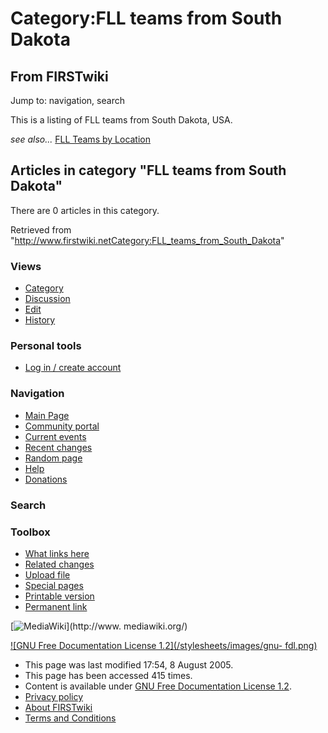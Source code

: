 # Category:FLL teams from South Dakota

## From FIRSTwiki

Jump to: navigation, search

This is a listing of FLL teams from South Dakota, USA.

_see also..._ [FLL Teams by Location](FLL_Teams_by_Location "FLL
Teams by Location")

## Articles in category "FLL teams from South Dakota"

There are 0 articles in this category.

Retrieved from "<http://www.firstwiki.netCategory:FLL_teams_from_South_Dakota>"

### Views

- [Category](Category:FLL_teams_from_South_Dakota)
- [Discussion](/index.php?title=Category_talk:FLL_teams_from_South_Dakota&action=edit)
- [Edit](/index.php?title=Category:FLL_teams_from_South_Dakota&action=edit)
- [History](/index.php?title=Category:FLL_teams_from_South_Dakota&action=history)

### Personal tools

- [Log in / create account](/index.php?title=Special:Userlogin&returnto=Category:FLL_teams_from_South_Dakota)

[](Main_Page "Main Page")

### Navigation

- [Main Page](Main_Page)
- [Community portal](FIRSTwiki:Community_portal)
- [Current events](Current_events)
- [Recent changes](Special:Recentchanges)
- [Random page](Special:Random)
- [Help](Help:Contents)
- [Donations](FIRSTwiki:Site_support)

### Search

### Toolbox

- [What links here](Special:Whatlinkshere/Category:FLL_teams_from_South_Dakota)
- [Related changes](Special:Recentchangeslinked/Category:FLL_teams_from_South_Dakota)
- [Upload file](Special:Upload)
- [Special pages](Special:Specialpages)
- [Printable version](/index.php?title=Category:FLL_teams_from_South_Dakota&printable=yes)
- [Permanent link](/index.php?title=Category:FLL_teams_from_South_Dakota&oldid=40632)

[![MediaWiki](/skins/common/images/poweredby_mediawiki_88x31.png)](http://www.
mediawiki.org/)

[![GNU Free Documentation License 1.2](/stylesheets/images/gnu-
fdl.png)](http://www.gnu.org/copyleft/fdl.html)

- This page was last modified 17:54, 8 August 2005.
- This page has been accessed 415 times.
- Content is available under [GNU Free Documentation License 1.2](http://www.gnu.org/copyleft/fdl.html "http://www.gnu.org/copyleft/fdl.html").
- [Privacy policy](FIRSTwiki:Privacy_policy "FIRSTwiki:Privacy policy")
- [About FIRSTwiki](FIRSTwiki:About "FIRSTwiki:About")
- [Terms and Conditions](FIRSTwiki:Terms_and_conditions "FIRSTwiki:Terms and conditions")
